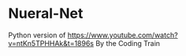 # Nueral-Net
 Python version of https://www.youtube.com/watch?v=ntKn5TPHHAk&t=1896s By the Coding Train
